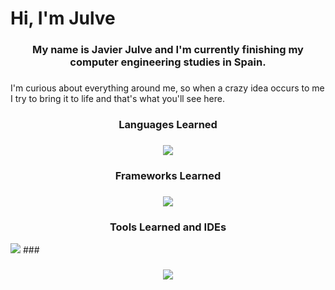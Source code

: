 <h1 align="left">Hi, I'm Julve</h1>

###

<h3 align="center">My name is Javier Julve and I'm currently finishing my computer engineering studies in Spain.</h3>

###

<p align="left">I'm curious about everything around me, so when a crazy idea occurs to me I try to bring it to life and that's what you'll see here.</p>

###

<h3 align="center">Languages Learned</h3>

###

<div align="center">
  <img src="https://skillicons.dev/icons?i=c,cpp,bash,py,go,lua,arduino,java,ruby,haskell,html,css,javascript,typescript&perline=7"/>
</div>

###

<h3 align="center">Frameworks Learned</h3>

###

<div align="center">
  <img src="https://skillicons.dev/icons?i=angular,rails,bootstrap,react,postgres,mysql&perline=7"/>
</div>

###

<h3 align="center">Tools Learned and IDEs</h3>
  <img src="https://skillicons.dev/icons?i=github,git,docker,figma,linux,kali,raspberrypi,neovim,vscode,eclipse,androidstudio,blender&perline=7"/>
###

<div align="center">

</div>

###

<div align="center">
  <img src="https://github-readme-stats-salesp07.vercel.app/api/top-langs/?username=DonJulve&langs_count=20&layout=compact&theme=aura&border_radius=10&size_weight=0.5&count_weight=0.5&exclude_repo=github-readme-stats"/>
</div>

###

